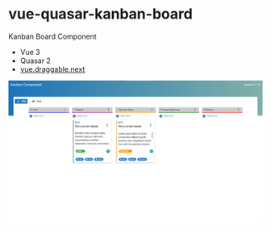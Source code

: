 # vue-quasar-kanban-board

Kanban Board Component

* Vue 3
* Quasar 2
* [vue.draggable.next](https://github.com/SortableJS/vue.draggable.next)

![Screen Capture!](/screencapture.png "Kanban Board Component")
